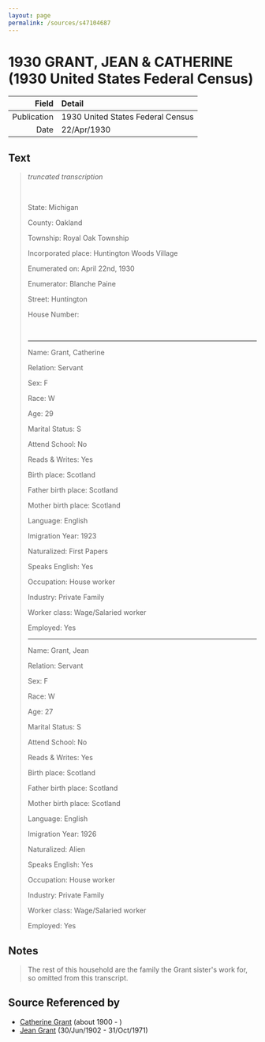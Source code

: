 ```yaml
---
layout: page
permalink: /sources/s47104687
---
```


# 1930 GRANT, JEAN & CATHERINE (1930 United States Federal Census)

Field | Detail
---:|:---
Publication | 1930 United States Federal Census
Date | 22/Apr/1930

## Text

> _truncated transcription_
>
> <br/>
>
> State: Michigan
>
> County: Oakland
>
> Township: Royal Oak Township
>
> Incorporated place: Huntington Woods Village
>
> Enumerated on: April 22nd, 1930
>
> Enumerator: Blanche Paine
>
> Street: Huntington
>
> House Number: 
>
> <br/>
>
> ---
>
> Name: Grant, Catherine
>
> Relation: Servant
>
> Sex: F
>
> Race: W
>
> Age: 29
>
> Marital Status: S
>
> Attend School: No
>
> Reads & Writes: Yes
>
> Birth place: Scotland
>
> Father birth place: Scotland
>
> Mother birth place: Scotland
>
> Language: English
>
> Imigration Year: 1923
>
> Naturalized: First Papers
>
> Speaks English: Yes
>
> Occupation: House worker
>
> Industry: Private Family
>
> Worker class: Wage/Salaried worker
>
> Employed: Yes
>
> ---
>
> Name: Grant, Jean
>
> Relation: Servant
>
> Sex: F
>
> Race: W
>
> Age: 27
>
> Marital Status: S
>
> Attend School: No
>
> Reads & Writes: Yes
>
> Birth place: Scotland
>
> Father birth place: Scotland
>
> Mother birth place: Scotland
>
> Language: English
>
> Imigration Year: 1926
>
> Naturalized: Alien
>
> Speaks English: Yes
>
> Occupation: House worker
>
> Industry: Private Family
>
> Worker class: Wage/Salaried worker
>
> Employed: Yes
>

## Notes

> The rest of this household are the family the Grant sister's work for, so omitted from this transcript.
>


## Source Referenced by

* [Catherine Grant](../people/@5052852@-catherine-grant-b1900-d.md) (about 1900 - )
* [Jean Grant](../people/@81075921@-jean-grant-b1902-6-30-d1971-10-31.md) (30/Jun/1902 - 31/Oct/1971)
